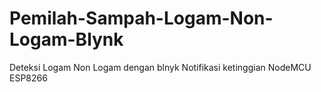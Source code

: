 # Pemilah-Sampah-Logam-Non-Logam-Blynk
Deteksi Logam Non Logam  dengan blnyk Notifikasi ketinggian
NodeMCU ESP8266
